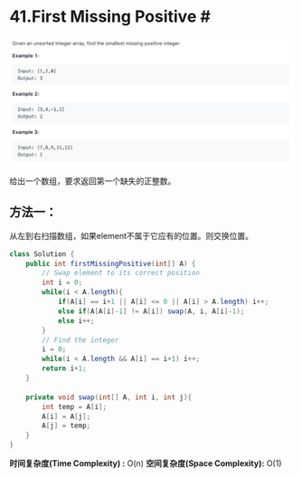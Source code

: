 # 41.First Missing Positive \#

![](.gitbook/assets/image%20%2865%29.png)

给出一个数组，要求返回第一个缺失的正整数。

## 方法一：

从左到右扫描数组，如果element不属于它应有的位置。则交换位置。

```java
class Solution {
    public int firstMissingPositive(int[] A) {
        // Swap element to its correct position
        int i = 0;
        while(i < A.length){
            if(A[i] == i+1 || A[i] <= 0 || A[i] > A.length) i++;
            else if(A[A[i]-1] != A[i]) swap(A, i, A[i]-1);
            else i++;
        }
        // Find the integer
        i = 0;
        while(i < A.length && A[i] == i+1) i++;
        return i+1;
    }
    
    private void swap(int[] A, int i, int j){
        int temp = A[i];
        A[i] = A[j];
        A[j] = temp;
    }
}
```

**时间复杂度\(Time Complexity\) :** O\(n\)          **空间复杂度\(Space Complexity\):** O\(1\)

